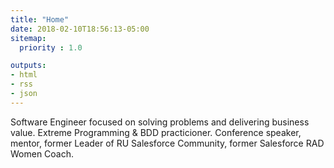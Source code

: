 ```yaml
---
title: "Home"
date: 2018-02-10T18:56:13-05:00
sitemap:
  priority : 1.0

outputs:
- html
- rss
- json
---
```

Software Engineer focused on solving problems and delivering business value. Extreme Programming & BDD practicioner. Conference speaker, mentor, former Leader of RU Salesforce Community, former Salesforce RAD Women Coach.
